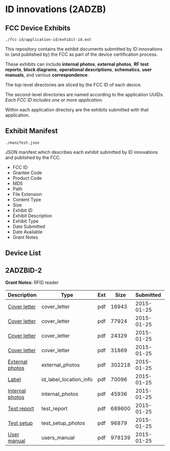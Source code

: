 # ID innovations (2ADZB)
## FCC Device Exhibits

```
./fcc-id/application-id/exhibit-id.ext
```

This repository contains the exhibit documents submitted by ID innovations to (and published by) the FCC as part of the device certification process.

These exhibits can include **internal photos**, **external photos**, **RF test reports**, **block diagrams**, **operational descriptions**, **schematics**, **user manuals**, and various **correspondence**.

The top-level directories are sliced by the FCC ID of each device.

The second-level directories are named according to the application UUIDs. *Each FCC ID includes one or more application.*

Within each application directory are the exhibits submitted with that application. 

## Exhibit Manifest

```
./manifest.json
```

JSON manifest which describes each exhibit submitted by ID innovations and published by the FCC.

- FCC ID
- Grantee Code
- Product Code
- MD5
- Path
- File Extension
- Content Type
- Size
- Exhibit ID
- Exhibit Description
- Exhibit Type
- Date Submitted
- Date Available
- Grant Notes

## Device List
## 2ADZBID-2
**Grant Notes:** RFID reader

| Description | Type | Ext | Size | Submitted | Available |
| ----------- | ---- | --- | ---- | --------- | --------- |
| [Cover letter](2ADZBID-2/584a0098dc9b63e302090b07fc4b6a67/2513223.pdf) | cover_letter | pdf | 16943 | 2015-01-25 | 2015-01-25 |
| [Cover letter](2ADZBID-2/584a0098dc9b63e302090b07fc4b6a67/2513224.pdf) | cover_letter | pdf | 77924 | 2015-01-25 | 2015-01-25 |
| [Cover letter](2ADZBID-2/584a0098dc9b63e302090b07fc4b6a67/2513225.pdf) | cover_letter | pdf | 24329 | 2015-01-25 | 2015-01-25 |
| [Cover letter](2ADZBID-2/584a0098dc9b63e302090b07fc4b6a67/2513226.pdf) | cover_letter | pdf | 31869 | 2015-01-25 | 2015-01-25 |
| [External photos](2ADZBID-2/584a0098dc9b63e302090b07fc4b6a67/2513227.pdf) | external_photos | pdf | 302218 | 2015-01-25 | 2015-01-25 |
| [Label](2ADZBID-2/584a0098dc9b63e302090b07fc4b6a67/2513228.pdf) | id_label_location_info | pdf | 70096 | 2015-01-25 | 2015-01-25 |
| [Internal photos](2ADZBID-2/584a0098dc9b63e302090b07fc4b6a67/2513229.pdf) | internal_photos | pdf | 45936 | 2015-01-25 | 2015-01-25 |
| [Test report](2ADZBID-2/584a0098dc9b63e302090b07fc4b6a67/2513232.pdf) | test_report | pdf | 689600 | 2015-01-25 | 2015-01-25 |
| [Test setup](2ADZBID-2/584a0098dc9b63e302090b07fc4b6a67/2513233.pdf) | test_setup_photos | pdf | 96879 | 2015-01-25 | 2015-01-25 |
| [User manual](2ADZBID-2/584a0098dc9b63e302090b07fc4b6a67/2513234.pdf) | users_manual | pdf | 978139 | 2015-01-25 | 2015-01-25 |
